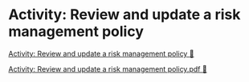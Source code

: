 # Activity: Review and update a risk management policy

[Activity: Review and update a risk management policy 🔗](https://www.coursera.org/learn/strategies-for-cloud-security-risk-management/supplement/JPnqb/activity-review-and-update-a-risk-management-policy)

[Activity: Review and update a risk management policy.pdf 🔗](https://1drv.ms/b/c/526c45566c8c239a/EYR64sFPXE5GgNiXpAbHEVQBZjmD94OFNuC-IS5YWv0EPg?e=pHAAR6)

